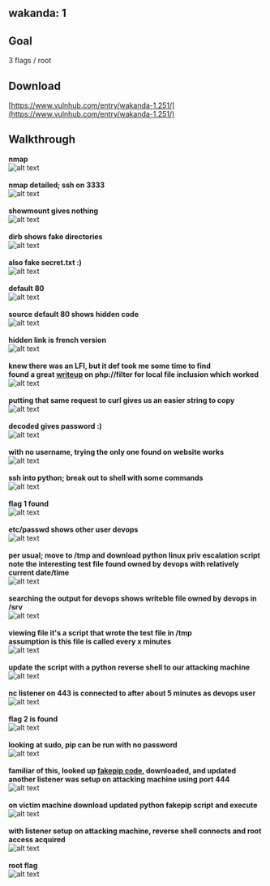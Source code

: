 
## wakanda: 1

## Goal
3 flags / root

## Download
[https://www.vulnhub.com/entry/wakanda-1,251/](https://www.vulnhub.com/entry/wakanda-1,251/)

## Walkthrough
**nmap**
<br>![alt text](/imgs/nmap.png)
<br><br>
**nmap detailed; ssh on 3333**
<br>![alt text](/imgs/nmap-detailed.png)
<br><br>
**showmount gives nothing**
<br>![alt text](/imgs/showmount.png)
<br><br>
**dirb shows fake directories**
<br>![alt text](/imgs/dirb.png)
<br><br>
**also fake secret.txt :)**
<br>![alt text](/imgs/secretlolz.png)
<br><br>
**default 80**
<br>![alt text](/imgs/default80.png)
<br><br>
**source default 80 shows hidden code**
<br>![alt text](/imgs/sourcedefault80.png)
<br><br>
**hidden link is french version**
<br>![alt text](/imgs/default80fr.png)
<br><br>
**knew there was an LFI, but it def took me some time to find**<br>
**found a great [writeup](https://www.idontplaydarts.com/2011/02/using-php-filter-for-local-file-inclusion/) on php://filter for local file inclusion which worked**
<br>![alt text](/imgs/phpbase64encode.png)
<br><br>
**putting that same request to curl gives us an easier string to copy**
<br>![alt text](/imgs/curl.png)
<br><br>
**decoded gives password :)**
<br>![alt text](/imgs/burpdecode.png)
<br><br>
**with no username, trying the only one found on website works**
<br>![alt text](/imgs/sshmamadou.png)
<br><br>
**ssh into python; break out to shell with some commands**
<br>![alt text](/imgs/python2shell.png)
<br><br>
**flag 1 found**
<br>![alt text](/imgs/flag1.png)
<br><br>
**etc/passwd shows other user devops**
<br>![alt text](/imgs/passwd.png)
<br><br>
**per usual; move to /tmp and download python linux priv escalation script**<br>
**note the interesting test file found owned by devops with relatively current date/time**
<br>![alt text](/imgs/enum.png)
<br><br>
**searching the output for devops shows writeble file owned by devops in /srv**
<br>![alt text](/imgs/enum2.png)
<br><br>
**viewing file it's a script that wrote the test file in /tmp**<br>
**assumption is this file is called every x minutes**
<br>![alt text](/imgs/antivirus.png)
<br><br>
**update the script with a python reverse shell to our attacking machine**
<br>![alt text](/imgs/pyrev.png)
<br><br>
**nc listener on 443 is connected to after about 5 minutes as devops user**
<br>![alt text](/imgs/devopsrevshell.png)
<br><br>
**flag 2 is found**
<br>![alt text](/imgs/flag2.png)
<br><br>
**looking at sudo, pip can be run with no password**
<br>![alt text](/imgs/sudopip.png)
<br><br>
**familiar of this, looked up [fakepip code](https://github.com/0x00-0x00/FakePip), downloaded, and updated**<br>
**another listener was setup on attacking machine using port 444**
<br>![alt text](/imgs/fakepip.png)
<br><br>
**on victim machine download updated python fakepip script and execute**
<br>![alt text](/imgs/runfakepip.png)
<br><br>
**with listener setup on attacking machine, reverse shell connects and root access acquired**
<br>![alt text](/imgs/rootrevshell.png)
<br><br>
**root flag**
<br>![alt text](/imgs/rootflag.png)
<br><br>
